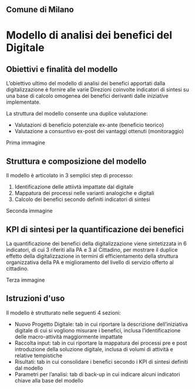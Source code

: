 ## Comune di Milano
# Modello di analisi dei benefici del Digitale
## Obiettivi e finalità del modello

L’obiettivo ultimo del modello di analisi dei benefici apportati dalla digitalizzazione è fornire alle varie Direzioni coinvolte indicatori di sintesi su una base di calcolo omogenea dei benefici derivanti dalle iniziative implementate.

La struttura del modello consente una duplice valutazione:
*	Valutazioni di beneficio potenziale ex-ante (beneficio teorico) 
*	Valutazione a consuntivo ex-post dei vantaggi ottenuti (monitoraggio)

Prima immagine

## Struttura e composizione del modello
Il modello è articolato in 3 semplici step di processo:
1.	Identificazione delle attiivtà impattate dal digitale
2.	Mappatura dei processi nelle varianti analogiche e digitali
3.	Calcolo dei benefici secondo definiti indicatori di sintesi

Seconda immagine

## KPI di sintesi per la quantificazione dei benefici
La quantificazione dei benefici della digitalizzazione viene sintetizzata in 6 indicatori, di cui 3 riferiti alla PA e 3 al Cittadino, per mostrare il duplice effetto della digitalizzazione in termini di efficientamento della struttura organizzativa della PA e miglioramento del livello di servizio offerto al cittadino.

Terza immagine

## Istruzioni d'uso
Il modello è strutturato nelle seguenti 4 sezioni:
*	Nuovo Progetto Digitale: tab in cui riportare la descrizione dell’iniziativa digitale di cui si vogliono misurare i benefici, inclusa l’identificazione delle macro-attività maggiormente impattate
*	Raccolta input: tab in cui riportare la mappatura dei processi pre e post introduzione della soluzione digitale, inclusa di volumi di attività e relative tempistiche
*	Risultati: tab in cui consolidare i benefici secondo i KPI di sintesi definiti dal modello
*	Parametri per l’analisi: tab di back-up in cui indicare alcuni indicatori chiave alla base del modello
